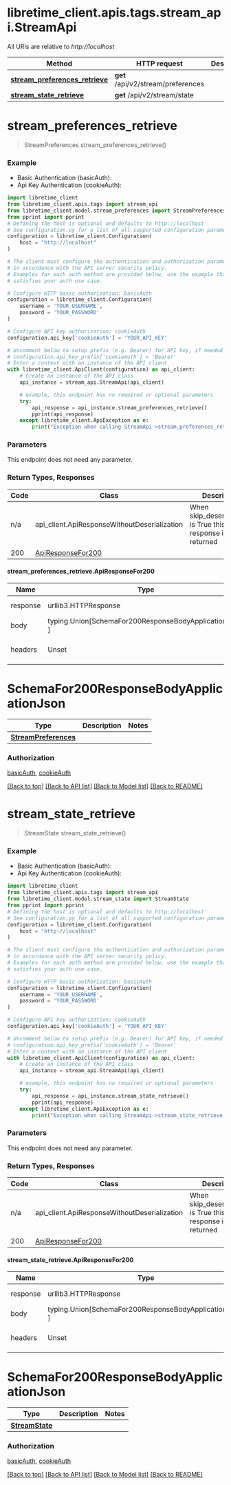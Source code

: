 <a id="__pageTop"></a>
# libretime_client.apis.tags.stream_api.StreamApi

All URIs are relative to *http://localhost*

Method | HTTP request | Description
------------- | ------------- | -------------
[**stream_preferences_retrieve**](#stream_preferences_retrieve) | **get** /api/v2/stream/preferences | 
[**stream_state_retrieve**](#stream_state_retrieve) | **get** /api/v2/stream/state | 

# **stream_preferences_retrieve**
<a id="stream_preferences_retrieve"></a>
> StreamPreferences stream_preferences_retrieve()



### Example

* Basic Authentication (basicAuth):
* Api Key Authentication (cookieAuth):
```python
import libretime_client
from libretime_client.apis.tags import stream_api
from libretime_client.model.stream_preferences import StreamPreferences
from pprint import pprint
# Defining the host is optional and defaults to http://localhost
# See configuration.py for a list of all supported configuration parameters.
configuration = libretime_client.Configuration(
    host = "http://localhost"
)

# The client must configure the authentication and authorization parameters
# in accordance with the API server security policy.
# Examples for each auth method are provided below, use the example that
# satisfies your auth use case.

# Configure HTTP basic authorization: basicAuth
configuration = libretime_client.Configuration(
    username = 'YOUR_USERNAME',
    password = 'YOUR_PASSWORD'
)

# Configure API key authorization: cookieAuth
configuration.api_key['cookieAuth'] = 'YOUR_API_KEY'

# Uncomment below to setup prefix (e.g. Bearer) for API key, if needed
# configuration.api_key_prefix['cookieAuth'] = 'Bearer'
# Enter a context with an instance of the API client
with libretime_client.ApiClient(configuration) as api_client:
    # Create an instance of the API class
    api_instance = stream_api.StreamApi(api_client)

    # example, this endpoint has no required or optional parameters
    try:
        api_response = api_instance.stream_preferences_retrieve()
        pprint(api_response)
    except libretime_client.ApiException as e:
        print("Exception when calling StreamApi->stream_preferences_retrieve: %s\n" % e)
```
### Parameters
This endpoint does not need any parameter.

### Return Types, Responses

Code | Class | Description
------------- | ------------- | -------------
n/a | api_client.ApiResponseWithoutDeserialization | When skip_deserialization is True this response is returned
200 | [ApiResponseFor200](#stream_preferences_retrieve.ApiResponseFor200) | 

#### stream_preferences_retrieve.ApiResponseFor200
Name | Type | Description  | Notes
------------- | ------------- | ------------- | -------------
response | urllib3.HTTPResponse | Raw response |
body | typing.Union[SchemaFor200ResponseBodyApplicationJson, ] |  |
headers | Unset | headers were not defined |

# SchemaFor200ResponseBodyApplicationJson
Type | Description  | Notes
------------- | ------------- | -------------
[**StreamPreferences**](../../models/StreamPreferences.md) |  | 


### Authorization

[basicAuth](../../../README.md#basicAuth), [cookieAuth](../../../README.md#cookieAuth)

[[Back to top]](#__pageTop) [[Back to API list]](../../../README.md#documentation-for-api-endpoints) [[Back to Model list]](../../../README.md#documentation-for-models) [[Back to README]](../../../README.md)

# **stream_state_retrieve**
<a id="stream_state_retrieve"></a>
> StreamState stream_state_retrieve()



### Example

* Basic Authentication (basicAuth):
* Api Key Authentication (cookieAuth):
```python
import libretime_client
from libretime_client.apis.tags import stream_api
from libretime_client.model.stream_state import StreamState
from pprint import pprint
# Defining the host is optional and defaults to http://localhost
# See configuration.py for a list of all supported configuration parameters.
configuration = libretime_client.Configuration(
    host = "http://localhost"
)

# The client must configure the authentication and authorization parameters
# in accordance with the API server security policy.
# Examples for each auth method are provided below, use the example that
# satisfies your auth use case.

# Configure HTTP basic authorization: basicAuth
configuration = libretime_client.Configuration(
    username = 'YOUR_USERNAME',
    password = 'YOUR_PASSWORD'
)

# Configure API key authorization: cookieAuth
configuration.api_key['cookieAuth'] = 'YOUR_API_KEY'

# Uncomment below to setup prefix (e.g. Bearer) for API key, if needed
# configuration.api_key_prefix['cookieAuth'] = 'Bearer'
# Enter a context with an instance of the API client
with libretime_client.ApiClient(configuration) as api_client:
    # Create an instance of the API class
    api_instance = stream_api.StreamApi(api_client)

    # example, this endpoint has no required or optional parameters
    try:
        api_response = api_instance.stream_state_retrieve()
        pprint(api_response)
    except libretime_client.ApiException as e:
        print("Exception when calling StreamApi->stream_state_retrieve: %s\n" % e)
```
### Parameters
This endpoint does not need any parameter.

### Return Types, Responses

Code | Class | Description
------------- | ------------- | -------------
n/a | api_client.ApiResponseWithoutDeserialization | When skip_deserialization is True this response is returned
200 | [ApiResponseFor200](#stream_state_retrieve.ApiResponseFor200) | 

#### stream_state_retrieve.ApiResponseFor200
Name | Type | Description  | Notes
------------- | ------------- | ------------- | -------------
response | urllib3.HTTPResponse | Raw response |
body | typing.Union[SchemaFor200ResponseBodyApplicationJson, ] |  |
headers | Unset | headers were not defined |

# SchemaFor200ResponseBodyApplicationJson
Type | Description  | Notes
------------- | ------------- | -------------
[**StreamState**](../../models/StreamState.md) |  | 


### Authorization

[basicAuth](../../../README.md#basicAuth), [cookieAuth](../../../README.md#cookieAuth)

[[Back to top]](#__pageTop) [[Back to API list]](../../../README.md#documentation-for-api-endpoints) [[Back to Model list]](../../../README.md#documentation-for-models) [[Back to README]](../../../README.md)

